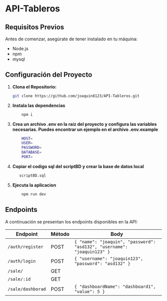 # API-Tableros

## Requisitos Previos

Antes de comenzar, asegúrate de tener instalado en tu máquina:

- Node.js 
- npm
- mysql

## Configuración del Proyecto

1. **Clona el Repositorio:**
   ```bash
   git clone https://github.com/joaquin8123/API-Tableros.git

2. **Instala las dependencias**  
    ```bash
        npm i 

3. **Crea un archivo .env en la raíz del proyecto y configura las variables necesarias. Puedes encontrar un ejemplo en el archivo .env.example**  
    ```bash
        HOST=
        USER=
        PASSWORD=
        DATABASE=
        PORT=

4. **Copiar el codigo sql del scriptBD y crear la base de datos local**
    ```bash
       scriptBD.sql

5. **Ejecuta la aplicacion**
    ```bash
        npm run dev


## Endpoints

A continuación se presentan los endpoints disponibles en la API:

| Endpoint              | Método | Body                                  |
|-----------------------|--------|---------------------------------------|
| `/auth/register`      | POST    | `{ "name": "joaquin", "password": "asd132", "username": "joaquin123" }`|
| `/auth/login`      | POST   | `{ "username": "joaquin123", "password": "asd132" }` | 
| `/sale/`   | GET    |               | 
| `/sale/:id`   | GET |                                    | 
| `/sale/dashborad`   | POST |                `{ "dashboardName": "dashboard1", "value": 5 }`                    | 
